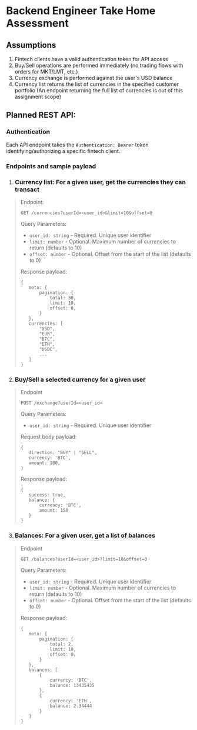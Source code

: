 # Backend Engineer Take Home Assessment

## Assumptions

1. Fintech clients have a valid authentication token for API access
1. Buy/Sell operations are performed immediately (no trading flows with orders for MKT/LMT, etc.)
1. Currency exchange is performed against the user's USD balance
1. Currency list returns the list of currencies in the specified customer portfolio (An endpoint returning the full list of currencies is out of this assignment scope)

## Planned REST API:

### Authentication
Each API endpoint takes the `Authentication: Bearer` token identifying/authorizing a specific fintech client.

### Endpoints and sample payload
1. ### Currency list: For a given user, get the currencies they can transact
>Endpoint:
>
>`GET /currencies?userId=<user_id>&limit=10&offset=0`
>
>Query Parameters:
>- `user_id: string`   - Required. Unique user identifier
>- `limit: number`     - Optional. Maximum number of currencies to return (defaults to 10)
>- `offset: number`    - Optional. Offset from the start of the list (defaults to 0)
>
>
>Response payload:
>
>```JS
>{
>    meta: {
>        pagination: {
>            total: 30,
>            limit: 10,
>            offset: 0,
>        }
>    },
>    currencies: [
>        "USD",
>        "EUR",
>        "BTC",
>        "ETH",
>        "USDC",
>        ...
>    ]
>}
>```

2. ### Buy/Sell a selected currency for a given user
> Endpoint
>
>`POST /exchange?userId=<user_id>`
>
>Query Parameters:
>- `user_id: string`   - Required. Unique user identifier
> 
>Request body payload:
>
>```JS
>{
>    direction: "BUY" | "SELL",
>    currency: 'BTC',
>    amount: 100,
>}
>```
>
>Response payload:
>
>
>```JS
>{
>    success: true,
>    balance: {
>        currency: 'BTC',
>        amount: 150
>    }
>}
>```
>


3. ### Balances: For a given user, get a list of balances

>Endpoint
>
>`GET /balances?userId=<user_id>?limit=10&offset=0`
>
>Query Parameters:
>- `user_id: string`   - Required. Unique user identifier
>- `limit: number`     - Optional. Maximum number of currencies to return (defaults to 10)
>- `offset: number`    - Optional. Offset from the start of the list (defaults to 0)
> 
>Response payload:
>
>
>```JS
>{
>    meta: {
>        pagination: {
>            total: 2,
>            limit: 10,
>            offset: 0,
>        }
>    },
>    balances: [
>        {
>            currency: 'BTC',
>            balance: 13435435        
>        },
>        {
>            currency: 'ETH',
>            balance: 2.34444
>        }
>    ]
>}
>```
>